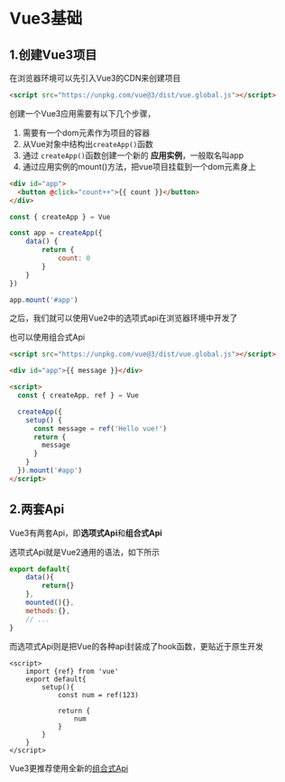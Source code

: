 # Vue3基础

## 1.创建Vue3项目

在浏览器环境可以先引入Vue3的CDN来创建项目

```html
<script src="https://unpkg.com/vue@3/dist/vue.global.js"></script>
```

创建一个Vue3应用需要有以下几个步骤，

1. 需要有一个dom元素作为项目的容器
2. 从Vue对象中结构出`createApp()`函数
3. 通过 `createApp()`函数创建一个新的 **应用实例**，一般取名叫app
4. 通过应用实例的mount()方法，把vue项目挂载到一个dom元素身上

```html
<div id="app">
  <button @click="count++">{{ count }}</button>
</div>
```

```js
const { createApp } = Vue

const app = createApp({
    data() {
        return {
            count: 0
        }
    }
})

app.mount('#app')
```

之后，我们就可以使用Vue2中的选项式api在浏览器环境中开发了

也可以使用组合式Api

```html
<script src="https://unpkg.com/vue@3/dist/vue.global.js"></script>

<div id="app">{{ message }}</div>

<script>
  const { createApp, ref } = Vue

  createApp({
    setup() {
      const message = ref('Hello vue!')
      return {
        message
      }
    }
  }).mount('#app')
</script>
```



## 2.两套Api

Vue3有两套Api，即**选项式Api**和**组合式Api**

选项式Api就是Vue2通用的语法，如下所示

```js
export default{
    data(){
		return{}
    },
    mounted(){},
    methods:{},
    // ...
}
```

而选项式Api则是把Vue的各种api封装成了hook函数，更贴近于原生开发

```vue
<script>
    import {ref} from 'vue'
    export default{
        setup(){
            const num = ref(123)

            return {
                num
            }
        }
    }
</script>
```

Vue3更推荐使用全新的[组合式Api](../组合式Api/01.setup)



